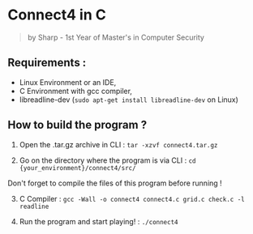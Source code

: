 # Connect4 in C 
> by Sharp - 1st Year of Master's in Computer Security

## Requirements :

* Linux Environment or an IDE,
* C Environment with gcc compiler,
* libreadline-dev (```sudo apt-get install libreadline-dev``` on Linux)

## How to build the program ?

1. Open the .tar.gz archive in CLI :
    ```tar -xzvf connect4.tar.gz```

2. Go on the directory where the program is via CLI :
    ```cd {your_environment}/connect4/src/```

Don't forget to compile the files of this program before running !

3. C Compiler :
    ```gcc -Wall -o connect4 connect4.c grid.c check.c -l readline```

4. Run the program and start playing! :
    ```./connect4```
